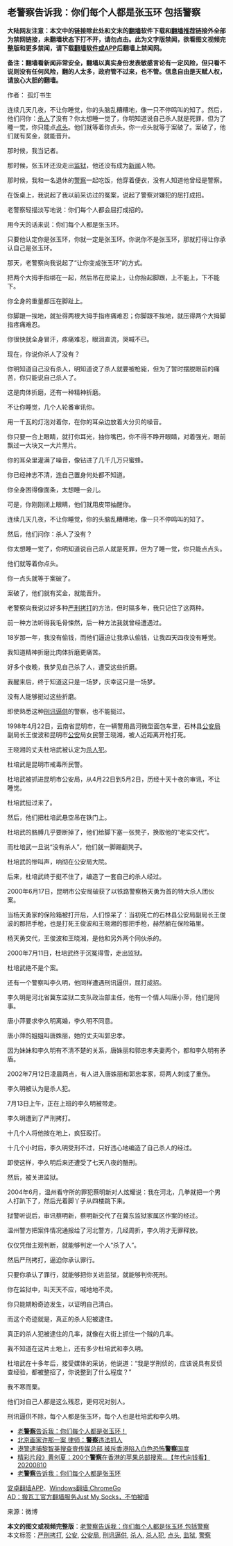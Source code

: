  <h2>老警察告诉我：你们每个人都是张玉环 包括警察</h2> <p class="notice"><b>大陆网友注意：本文中的链接除此处和文末的<a href="https://github.com/bannedbook/fanqiang" >翻墙</a>软件下载和<a href="https://github.com/killgcd/justmysocks/blob/master/README.md">翻墙推荐</a>链接外全部为禁网链接，未翻墙状态下打不开，请勿点击。此为文字版禁闻，欲看图文视频完整版和更多禁闻，请下载<a href="https://github.com/bannedbook/fanqiang">翻墙软件或APP</a>后翻墙上禁闻网。</p><p>备注：翻墙看新闻非常安全，翻墙以真实身份发表敏感言论有一定风险，但只看不说则没有任何风险，翻的人太多，政府管不过来，也不管。信息自由是天赋人权，请放心大胆的翻墙。</b></p>  <div class="entry"> <p>作者： 孤灯书生</p> <p id="summary">连续几天几夜，不让你睡觉，你的头脑乱糟糟地，像一只不停鸣叫的知了。然后，他们问你：<a href="https://www.bannedbook.org/bnews/tag/%E6%9D%80%E4%BA%BA/" class="st_tag internal_tag" rel="tag" title="标签 杀人 下的日志">杀人</a>了没有？你太想睡一觉了，你明知道说自己杀人就是死罪，但为了睡一觉，你只能点<a href="https://www.bannedbook.org/bnews/tag/%E7%82%B9%E5%A4%B4/" class="st_tag internal_tag" rel="tag" title="标签 点头 下的日志">点头</a>。他们就等着你点头。你一点头就等于案破了。案破了，他们就有奖金，就能晋升。</p> <p id="conimg">那时候，我当记者。</p> <p>那时候，张玉环还没走出<a href="https://www.bannedbook.org/bnews/tag/%e7%9b%91%e7%8b%b1/" class="st_tag internal_tag" rel="tag" title="标签 监狱 下的日志">监狱</a>，他还没有成为<span class='wp_keywordlink_affiliate'><a href="https://www.bannedbook.org/" title="新闻">新闻</a></span>人物。</p> <p>那时候，我和一名退休的<a href="https://www.bannedbook.org/bnews/tag/%e8%ad%a6%e5%af%9f/" class="st_tag internal_tag" rel="tag" title="标签 警察 下的日志">警察</a>一起吃饭，他穿着便衣，没有人知道他曾经是警察。</p> <p>在饭桌上，我说起了我以前采访过的冤案，说起了警察对嫌犯的屈打成招。</p> <p>老警察轻描淡写地说：你们每个人都会屈打成招的。</p> <p>用今天的话来说：你们每个人都是张玉环。</p> <p>只要他认定你是张玉环，你就一定是张玉环。你说你不是张玉环，那就打得让你承认自己是张玉环。</p> <p>那天，老警察向我说起了‌‌‌‌“让你变成张玉环‌‌‌‌”的方式。</p> <p>把两个大拇手指绑在一起，然后吊在房梁上，让你抬起脚跟，上不能上，下不能下。</p> <p>你全身的重量都压在脚趾上。</p> <p>你脚跟一挨地，就扯得两根大拇手指疼痛难忍；你脚跟不挨地，就压得两个大拇脚指疼痛难忍。</p> <p>你很快就全身冒汗，疼痛难忍，眼泪直流，哭喊不已。</p> <p>现在，你说你杀人了没有？</p> <p>你明知道自己没有杀人，明知道说了杀人就要被枪毙，但为了暂时摆脱眼前的痛苦，你只能说自己杀人了。</p> <p>这是肉体折磨，还有一种精神折磨。</p> <p>不让你睡觉，几个人轮番审讯你。</p> <p>用一千瓦的灯泡对着你，在你的耳朵边放着大分贝的噪音。</p> <p>你只要一合上眼睛，就打你耳光，抽你嘴巴，你不得不睁开眼睛，对着强光，眼前飘过一大块又一大片黑片。</p>  <p>你的耳朵里灌满了噪音，像钻进了几千几万只蜜蜂。</p> <p>你已经神志不清，连自己置身何处都不知道。</p> <p>你全身困得像面条，太想睡一会儿。</p> <p>可是，你刚刚闭上眼睛，他们就用皮带抽醒你。</p> <p>连续几天几夜，不让你睡觉，你的头脑乱糟糟地，像一只不停鸣叫的知了。</p> <p>然后，他们问你：杀人了没有？</p> <p>你太想睡一觉了，你明知道说自己杀人就是死罪，但为了睡一觉，你只能点点头。</p> <p>他们就等着你点头。</p> <p>你一点头就等于案破了。</p> <p>案破了，他们就有奖金，就能晋升。</p> <p>老警察向我说过好多种<a href="https://www.bannedbook.org/bnews/tag/%E4%B8%A5%E5%88%91%E6%8B%B7%E6%89%93/" class="st_tag internal_tag" rel="tag" title="标签 严刑拷打 下的日志">严刑拷打</a>的方法，但时隔多年，我只记住了这两种。</p> <p>前一种方法听得我毛骨悚然，后一种方法我就曾经遭遇过。</p> <p>18岁那一年，我没有偷钱，而他们逼迫让我承认偷钱，让我四天四夜没有睡觉。</p> <p>我知道精神折磨比肉体折磨更痛苦。</p> <p>好多个夜晚，我梦见自己杀了人，遭受这些折磨。</p> <p>我醒来后，终于知道这只是一场梦，庆幸这只是一场梦。</p> <p>没有人能够挺过这些折磨。</p> <p>即使熟悉这种<a href="https://www.bannedbook.org/bnews/tag/%e5%88%91%e8%ae%af%e9%80%bc%e4%be%9b/" class="st_tag internal_tag" rel="tag" title="标签 刑讯逼供 下的日志">刑讯逼供</a>的警察，也不能挺过。</p> <p>1998年4月22日，云南省昆明市，在一辆警用昌河微型面包车里，石林县<a href="https://www.bannedbook.org/bnews/tag/%e5%85%ac%e5%ae%89%e5%b1%80/" class="st_tag internal_tag" rel="tag" title="标签 公安局 下的日志">公安局</a>副局长王俊波和昆明市<a href="https://www.bannedbook.org/bnews/tag/%e5%85%ac%e5%ae%89/" class="st_tag internal_tag" rel="tag" title="标签 公安 下的日志">公安</a>局女民警王晓湘，被人近距离开枪打死。</p> <p>王晓湘的丈夫杜培武被认定为<a href="https://www.bannedbook.org/bnews/tag/%e6%9d%80%e4%ba%ba%e7%8a%af/" class="st_tag internal_tag" rel="tag" title="标签 杀人犯 下的日志">杀人犯</a>。</p>  <p>杜培武是昆明市戒毒所民警。</p> <p>杜培武被抓进昆明市公安局，从4月22日到5月2日，历经十天十夜的审讯，不让睡觉。</p> <p>杜培武挺过来了。</p> <p>然后，他们把杜培武悬空吊在铁门上。</p> <p>杜培武的胳膊几乎要断掉了，他们给脚下塞一张凳子，换取他的‌‌‌‌“老实交代‌‌‌‌”。</p> <p>而杜培武一旦说‌‌‌‌“没有杀人‌‌‌‌”，他们就一脚踢翻凳子。</p> <p>杜培武的惨叫声，响彻在公安局大院。</p> <p>后来，杜培武终于挺不住了，编造了一套自己的杀人经过。</p> <p>2000年6月17日，昆明市公安局破获了以铁路警察杨天勇为首的特大杀人团伙案。</p> <p>当杨天勇家的保险箱被打开后，人们惊呆了：当初死亡的石林县公安局副局长王俊波的那把手枪，也是打死王俊波和王晓湘的那把手枪，赫然躺在保险箱里。</p> <p>杨天勇交代，王俊波和王晓湘，是他和另外两个同伙杀的。</p> <p>2000年7月11日，杜培武终于沉冤得雪，走出监狱。</p> <p>杜培武绝不是个案。</p> <p>还有一个警察叫李久明，他同样遭遇刑讯逼供，屈打成招。</p> <p>李久明是河北省冀东监狱二支队政治部主任，他有一个情人叫唐小萍，他们是同事。</p> <p>唐小萍要求李久明离婚，李久明不同意。</p> <p>唐小萍的姐姐叫唐姝丽，她的丈夫叫郭忠孝。</p> <p>因为妹妹和李久明有不清不楚的关系，唐姝丽和郭忠孝夫妻两个，都和李久明有矛盾。</p> <p>2002年7月12日凌晨两点，有人进入唐姝丽和郭忠孝家，将两人刺成了重伤。</p> <p>李久明被认为是杀人犯。</p>  <p>7月13日上午，正在上班的李久明被带走。</p> <p>李久明遭到了严刑拷打。</p> <p>十几个人将他按在地上，疯狂殴打。</p> <p>十几个小时后，李久明受刑不过，只好违心地编造了自己杀人的经过。</p> <p>即使这样，李久明后来还遭受了七天八夜的酷刑。</p> <p>然后，被关进监狱。</p> <p>2004年6月，温州看守所的罪犯蔡明新对人炫耀说：我在河北，几拳就把一个男人打趴下了，然后光着脚丫子从四楼跳下来。</p> <p>狱警听说后，审讯蔡明新，蔡明新交代了在冀东监狱家属区作案的经过。</p> <p>温州警方把案件情况通报给了河北警方，几经周折，李久明才无罪释放。</p> <p>仅仅凭借主观判断，就能够判定一个人‌‌‌‌“杀了人‌‌‌‌”。</p> <p>然后严刑拷打，逼迫你承认罪行。</p> <p>只要你承认了罪行，就能够把你关进监狱，就能够判你死刑。</p> <p>你在监狱中，叫天天不应，喊地地不灵。</p> <p>你只能期盼奇迹发生，以证明自己清白。</p> <p>而这个奇迹就是，真正的杀人犯被逮住。</p> <p>真正的杀人犯被逮住的几率，就像在大街上抓住一个贼的几率。</p> <p>我不知道在这片土地上，还有多少杜培武和李久明。</p> <p>杜培武在十多年后，接受媒体的采访，他说道：‌‌‌‌“我是学刑侦的，应该说具有反侦查经验，都被整招了，你说整到了什么程度？‌‌‌‌”</p> <p>我不寒而栗。</p> <p>他们对自己人都是这么残忍，更何况对别人。</p>  <p>刑讯逼供不除，每个人都是张玉环，每个人也是杜培武和李久明。</p> <ul class='op-related-articles' title='相关阅读'> <li><a href='https://www.bannedbook.org/bnews/ssgc/20200811/1377916.html' target='_blank'>老<b>警察</b>告诉我：你们每个人都是张玉环！</a></li> <li><a href='https://www.bannedbook.org/bnews/cbnews/20200811/1377893.html' target='_blank'>北京画家许那一案 律师：<b>警察</b>违法抓人</a></li> <li><a href='https://www.bannedbook.org/bnews/headline/20200811/1377867.html' target='_blank'>港警逮捕黎智英搜查壹传媒总部 被斥香港陷入白色恐怖<b>警察</b>国度</a></li> <li><a href='https://www.bannedbook.org/bnews/taiwannews/20200810/1377817.html' target='_blank'>精彩片段》黄创夏：200个<b>警察</b>在香港的苹果总部搜索...【年代向钱看】20200810</a></li> <li><a href='https://www.bannedbook.org/bnews/ssgc/20200810/1377781.html' target='_blank'>老<b>警察</b>告诉我：你们每个人都是张玉环</a></li> </ul> <div class="texttj"> <a href="https://github.com/bannedbook/fanqiang/wiki/%E7%A6%81%E9%97%BB%E7%BD%91%E5%AE%89%E5%8D%93%E7%BF%BB%E5%A2%99%E6%96%B0%E9%97%BBAPP" target="_blank">安卓翻墙APP</a>、<a href="https://github.com/bannedbook/fanqiang/wiki/Chrome%E4%B8%80%E9%94%AE%E7%BF%BB%E5%A2%99%E5%8C%85" target="_blank">Windows翻墙:ChromeGo</a><br/> <a href="https://github.com/killgcd/justmysocks/blob/master/README.md" target="_blank">AD：搬瓦工官方翻墙服务Just My Socks，不怕被墙</a> </div><p> 来源：微博 </p><a name='sharetosocial'></a>         <div><b>本文的图文或视频完整版</b>：<a href='https://www.bannedbook.org/bnews/comments/20200811/1378032.html'>老警察告诉我：你们每个人都是张玉环 包括警察</a></div>  </div><!--END ENTRY--> <div class="postfooter"> <div>本文标签：<a href="https://www.bannedbook.org/bnews/tag/%E4%B8%A5%E5%88%91%E6%8B%B7%E6%89%93/" rel="tag">严刑拷打</a>, <a href="https://www.bannedbook.org/bnews/tag/%e5%85%ac%e5%ae%89/" rel="tag">公安</a>, <a href="https://www.bannedbook.org/bnews/tag/%e5%85%ac%e5%ae%89%e5%b1%80/" rel="tag">公安局</a>, <a href="https://www.bannedbook.org/bnews/tag/%e5%88%91%e8%ae%af%e9%80%bc%e4%be%9b/" rel="tag">刑讯逼供</a>, <a href="https://www.bannedbook.org/bnews/tag/%E6%9D%80%E4%BA%BA/" rel="tag">杀人</a>, <a href="https://www.bannedbook.org/bnews/tag/%e6%9d%80%e4%ba%ba%e7%8a%af/" rel="tag">杀人犯</a>, <a href="https://www.bannedbook.org/bnews/tag/%E7%82%B9%E5%A4%B4/" rel="tag">点头</a>, <a href="https://www.bannedbook.org/bnews/tag/%e7%9b%91%e7%8b%b1/" rel="tag">监狱</a>, <a href="https://www.bannedbook.org/bnews/tag/%e8%ad%a6%e5%af%9f/" rel="tag">警察</a></div>  </div><!--END POSTFOOTER--> 